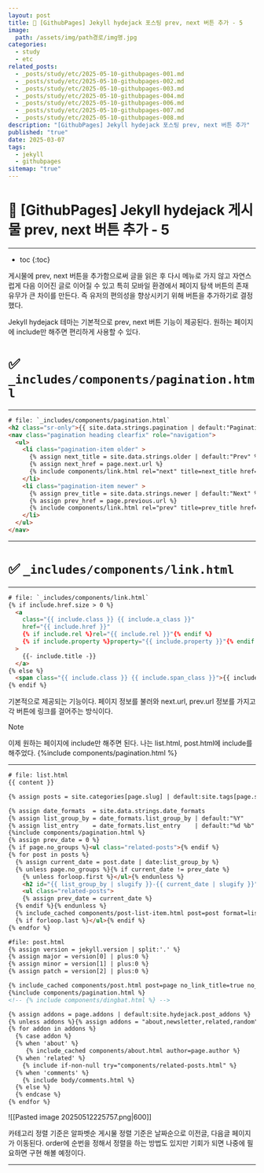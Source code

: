 ```yaml
---
layout: post
title: 📘 [GithubPages] Jekyll hydejack 포스팅 prev, next 버튼 추가 - 5
image:
  path: /assets/img/path경로/img명.jpg
categories:
  - study
  - etc
related_posts:
  - _posts/study/etc/2025-05-10-githubpages-001.md
  - _posts/study/etc/2025-05-10-githubpages-002.md
  - _posts/study/etc/2025-05-10-githubpages-003.md
  - _posts/study/etc/2025-05-10-githubpages-004.md
  - _posts/study/etc/2025-05-10-githubpages-006.md
  - _posts/study/etc/2025-05-10-githubpages-007.md
  - _posts/study/etc/2025-05-10-githubpages-008.md
description: "[GithubPages] Jekyll hydejack 포스팅 prev, next 버튼 추가"
published: "true"
date: 2025-03-07
tags:
  - jekyll
  - githubpages
sitemap: "true"
---
```


# 📘 [GithubPages] Jekyll hydejack 게시물 prev, next 버튼 추가 - 5

---

* toc
{:toc}

게시물에 prev, next 버튼을 추가함으로써 글을 읽은 후 다시 메뉴로 가지 않고 자연스럽게 다음 이어진 글로 이어질 수 있고
특히 모바일 환경에서 페이지 탐색 버튼의 존재 유무가 큰 차이를 만든다.
즉 유저의 편의성을 향상시키기 위해 버튼을 추가하기로 결정했다.

Jekyll hydejack 테마는 기본적으로 prev, next 버튼 기능이 제공된다.
원하는 페이지에 include만 해주면 편리하게 사용할 수 있다.

# ✅ `_includes/components/pagination.html`

---

```html
# file: `_includes/components/pagination.html`
<h2 class="sr-only">{{ site.data.strings.pagination | default:"Pagination" }}</h2>
<nav class="pagination heading clearfix" role="navigation">
  <ul>
    <li class="pagination-item older" >
      {% assign next_title = site.data.strings.older | default:"Prev" %}
      {% assign next_href = page.next.url %}
      {% include components/link.html rel="next" title=next_title href=next_href %}
    </li>
    <li class="pagination-item newer" >
      {% assign prev_title = site.data.strings.newer | default:"Next" %}
      {% assign prev_href = page.previous.url %}
      {% include components/link.html rel="prev" title=prev_title href=prev_href %}
    </li>
  </ul>
</nav>
```

---

# ✅ `_includes/components/link.html`

---

```html
# file: `_includes/components/link.html`
{% if include.href.size > 0 %}
  <a
    class="{{ include.class }} {{ include.a_class }}"
    href="{{ include.href }}"
    {% if include.rel %}rel="{{ include.rel }}"{% endif %}
    {% if include.property %}property="{{ include.property }}"{% endif %}
  >
    {{- include.title -}}
  </a>
{% else %}
  <span class="{{ include.class }} {{ include.span_class }}">{{ include.title }}</span>
{% endif %}
```

기본적으로 제공되는 기능이다.
페이지 정보를 불러와 next.url, prev.url 정보를 가지고 각 버튼에 링크를 걸어주는 방식이다.

> [!note]
> 이제 원하는 페이지에 include만 해주면 된다. 나는 list.html, post.html에 include를 해주었다.
> {%include components/pagination.html %}

---

```html
# file: list.html
{{ content }}

{% assign posts = site.categories[page.slug] | default:site.tags[page.slug] | default:site.posts %}

{% assign date_formats  = site.data.strings.date_formats               %}
{% assign list_group_by = date_formats.list_group_by | default:"%Y"    %}
{% assign list_entry    = date_formats.list_entry    | default:"%d %b" %}
{%include components/pagination.html %}
{% assign prev_date = 0 %}
{% if page.no_groups %}<ul class="related-posts">{% endif %}
{% for post in posts %}
  {% assign current_date = post.date | date:list_group_by %}
  {% unless page.no_groups %}{% if current_date != prev_date %}
    {% unless forloop.first %}</ul>{% endunless %}
    <h2 id="{{ list_group_by | slugify }}-{{ current_date | slugify }}" class="hr-bottom">{{ current_date }}</h2>
    <ul class="related-posts">
    {% assign prev_date = current_date %}
  {% endif %}{% endunless %}
  {% include_cached components/post-list-item.html post=post format=list_entry %}
  {% if forloop.last %}</ul>{% endif %}
{% endfor %}

```


```html
#file: post.html
{% assign version = jekyll.version | split:'.' %}
{% assign major = version[0] | plus:0 %}
{% assign minor = version[1] | plus:0 %}
{% assign patch = version[2] | plus:0 %}

{% include_cached components/post.html post=page no_link_title=true no_excerpt=true hide_image=page.hide_image hide_description=page.hide_description %}
{%include components/pagination.html %}
<!-- {% include components/dingbat.html %} -->

{% assign addons = page.addons | default:site.hydejack.post_addons %}
{% unless addons %}{% assign addons = "about,newsletter,related,random" | split:"," %}{% endunless %}
{% for addon in addons %}
  {% case addon %}
  {% when 'about' %}
     {% include_cached components/about.html author=page.author %}
  {% when 'related' %}
    {% include if-non-null try="components/related-posts.html" %}
  {% when 'comments' %}
    {% include body/comments.html %}
  {% else %}
  {% endcase %}
{% endfor %}
```


![[Pasted image 20250512225757.png|600]]


카테고리 정렬 기준은 알파벳순
게시물 정렬 기준은 날짜순으로 이전글, 다음글 페이지가 이동된다.
order에 순번을 정해서 정렬을 하는 방법도 있지만 기회가 되면 나중에 필요하면 구현 해볼 예정이다.

---